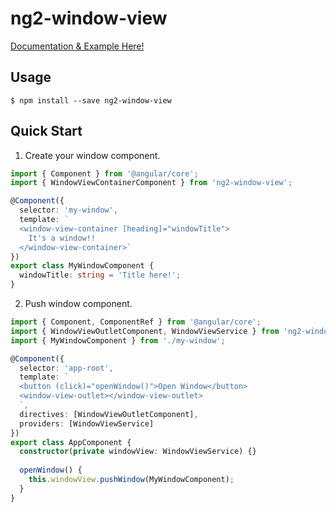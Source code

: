 # ng2-window-view
[Documentation & Example Here!](https://yujuiting.github.io/ng2-window-view/)

## Usage
```
$ npm install --save ng2-window-view
```

## Quick Start

1. Create your window component.

```typescript
import { Component } from '@angular/core';
import { WindowViewContainerComponent } from 'ng2-window-view';

@Component({
  selector: 'my-window',
  template: `
  <window-view-container [heading]="windowTitle">
    It's a window!!
  </window-view-container>`
})
export class MyWindowComponent {
  windowTitle: string = 'Title here!';
}
```

2. Push window component.

```typescript
import { Component, ComponentRef } from '@angular/core';
import { WindowViewOutletComponent, WindowViewService } from 'ng2-window-view';
import { MyWindowComponent } from './my-window';

@Component({
  selector: 'app-root',
  template: `
  <button (click)="openWindow()">Open Window</button>
  <window-view-outlet></window-view-outlet>
  `,
  directives: [WindowViewOutletComponent],
  providers: [WindowViewService]
})
export class AppComponent {
  constructor(private windowView: WindowViewService) {}
  
  openWindow() {
    this.windowView.pushWindow(MyWindowComponent);
  }
}
```